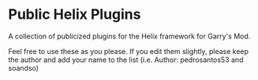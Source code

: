 # Public Helix Plugins
A collection of publicized plugins for the Helix framework for Garry's Mod.

Feel free to use these as you please. If you edit them slightly, please keep the author and add your name to the list (i.e. Author: pedrosantos53 and soandso)
